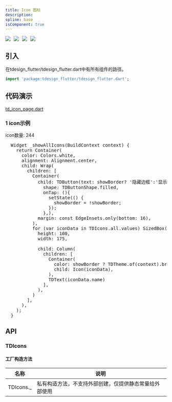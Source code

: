```yaml
---
title: Icon 图标
description: 
spline: base
isComponent: true
---
```


<span class="coverages-badge" style="margin-right: 10px"><img src="https://img.shields.io/badge/coverages%3A%20lines-100%25-blue" /></span><span class="coverages-badge" style="margin-right: 10px"><img src="https://img.shields.io/badge/coverages%3A%20functions-100%25-blue" /></span><span class="coverages-badge" style="margin-right: 10px"><img src="https://img.shields.io/badge/coverages%3A%20statements-100%25-blue" /></span><span class="coverages-badge" style="margin-right: 10px"><img src="https://img.shields.io/badge/coverages%3A%20branches-83%25-blue" /></span>
## 引入

在tdesign_flutter/tdesign_flutter.dart中有所有组件的路径。

```dart
import 'package:tdesign_flutter/tdesign_flutter.dart';
```

## 代码演示

[td_icon_page.dart](https://github.com/Tencent/tdesign-flutter/blob/main/tdesign-component/example/lib/page/td_icon_page.dart)

### 1 icon示例

icon数量: 244
            
<td-code-block panel="Dart">

  <pre slot="Dart" lang="javascript">
  Widget _showAllIcons(BuildContext context) {
    return Container(
      color: Colors.white,
      alignment: Alignment.center,
      child: Wrap(
        children: [
          Container(
            child: TDButton(text: showBorder? '隐藏边框':'显示边框',
              shape: TDButtonShape.filled,
              onTap: (){
                setState(() {
                  showBorder = !showBorder;
                });
              },),
            margin: const EdgeInsets.only(bottom: 16),
          ),
          for (var iconData in TDIcons.all.values) SizedBox(
            height: 100,
            width: 175,

            child: Column(
              children: [
                Container(
                  color: showBorder ? TDTheme.of(context).brandDisabledColor : Colors.transparent,
                  child: Icon(iconData),
                ),
                TDText(iconData.name)
              ],
            ),
          )
        ],
      ),
    );
  }</pre>

</td-code-block>
                                  


## API
### TDIcons

#### 工厂构造方法

| 名称  | 说明 |
| --- |  --- |
| TDIcons._  | 私有构造方法，不支持外部创建，仅提供静态常量给外部使用 |


  